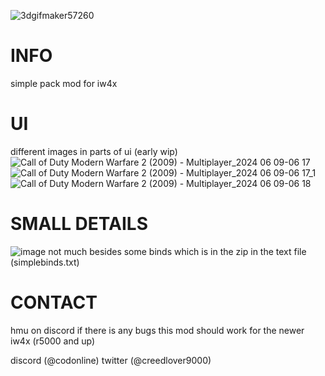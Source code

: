 
![3dgifmaker57260](https://github.com/nurla9000/nurla_pack/assets/140421367/c519fca8-5784-4f71-a92f-dab55426be58)

# INFO
simple pack mod for iw4x

# UI
different images in parts of ui (early wip)
![Call of Duty Modern Warfare 2 (2009) - Multiplayer_2024 06 09-06 17](https://github.com/nurla9000/nurla_pack/assets/140421367/36751144-ad6c-4ce8-9e16-949810000eb4)
![Call of Duty Modern Warfare 2 (2009) - Multiplayer_2024 06 09-06 17_1](https://github.com/nurla9000/nurla_pack/assets/140421367/165c6bd3-beee-4bef-8fea-36ff24d8db28)
![Call of Duty Modern Warfare 2 (2009) - Multiplayer_2024 06 09-06 18](https://github.com/nurla9000/nurla_pack/assets/140421367/73de8cba-f819-44e5-bd43-111e37b439b8)

# SMALL DETAILS
![image](https://github.com/nurla9000/nurla_pack/assets/140421367/3258ed5a-e916-4d03-bb88-bba3bb149441)
not much besides some binds which is in the zip in the text file (simplebinds.txt)

# CONTACT

hmu on discord if there is any bugs
this mod should work for the newer iw4x (r5000 and up)


discord (@codonline)
twitter (@creedlover9000)
